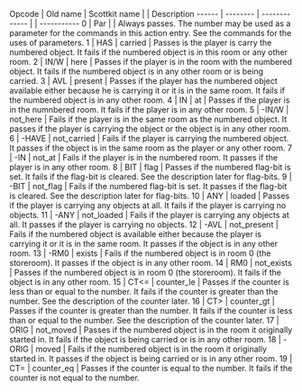 Opcode | Old name | Scottkit name | | Description
------ | -------- | ------------- | | -----------
0 | Par | | Always passes. The number may be used as a parameter for the commands in this action entry. See the commands for the uses of parameters.
1 | HAS | carried | Passes is the player is carry the numbered object. It fails if the numbered object is in this room or any other room.
2 | IN/W | here | Passes if the player is in the room with the numbered object. It fails if the numbered object is in any other room or is being carried.
3 | AVL | present | Passes if the player has the numbered object available either because he is carrying it or it is in the same room. It fails if the numbered object is in any other room.
4 | IN | at | Passes if the player is in the numnbered room. It fails if the player is in any other room.
5 | -IN/W | not_here | Fails if the player is in the same room as the numbered object. It passes if the player is carrying the object or the object is in any other room.
6 | -HAVE | not_carried | Fails if the player is carrying the numbered object. It passes if the object is in the same room as the player or any other room.
7 | -IN | not_at | Fails if the player is in the numbered room. It passes if the player is in any other room.
8 | BIT | flag | Passes if the numbered flag-bit is set. It fails if the flag-bit is cleared. See the description later for flag-bits.
9 | -BIT | not_flag | Fails if the numbered flag-bit is set. It passes if the flag-bit is cleared. See the description later for flag-bits.
10 | ANY | loaded | Passes if the player is carrying any objects at all. It fails if the player is carrying no objects.
11 | -ANY | not_loaded | Fails if the player is carrying any objects at all. It passes if the player is carrying no objects.
12 | -AVL | not_present | Fails if the numbered object is available either because the player is carrying it or it is in the same room. It passes if the object is in any other room.
13 | -RM0 | exists | Fails if the numbered object is in room 0 (the storeroom). It passes if the object is in any other room.
14 | RM0 | not_exists | Passes if the numbered object is in room 0 (the storeroom). It fails if the object is in any other room.
15 | CT<= | counter_le | Passes if the counter is less than or equal to the number. It fails if the counter is greater than the number. See the description of the counter later.
16 | CT> | counter_gt | Passes if the counter is greater than the number. It fails if the counter is less than or equal to the number. See the description of the counter later.
17 | ORIG | not_moved | Passes if the numbered object is in the room it originally started in. It fails if the object is being carried or is in any other room.
18 | -ORIG | moved | Fails if the numbered object is in the room it originally started in. It passes if the object is being carried or is in any other room.
19 | CT= | counter_eq | Passes if the counter is equal to the number. It fails if the counter is not equal to the number.
